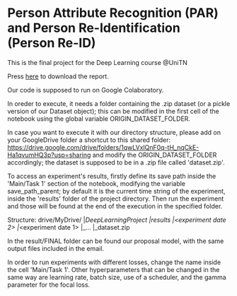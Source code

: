 # Person Attribute Recognition (PAR) and Person Re-Identification (Person Re-ID)

This is the final project for the Deep Learning course @UniTN

Press [here](https://github.com/SimoneCaldarella/Person_ReID/blob/main/Report.pdf) to download the report.

Our code is supposed to run on Google Colaboratory.

In oreder to execute, it needs a folder containing the .zip dataset (or a pickle version of our Dataset object); this
can be modified in the first cell of the notebook using the global variable ORIGIN_DATASET_FOLDER.

In case you want to execute it with our directory structure, please add on your GoogleDrive folder a shortcut to this shared folder:
	https://drive.google.com/drive/folders/1qwLVxlQnF0q-tH_nqCkE-Ha1qvumHQ3p?usp=sharing
and modify the ORIGIN_DATASET_FOLDER accordingly; the dataset is supposed to be in a .zip file called 'dataset.zip'.

To access an experiment's results, firstly define its save path inside the 'Main/Task 1' section of the notebook, 
modifying the variable save_path_parent; by default it is the current time string of the experiment, inside the 'results' folder
of the project directory. Then run the experiment and those will be found at the end of the execution in the specified folder.

Structure:
drive/MyDrive/
	|_DeepLearningProject
		|_results
			|_<experiment date 2>
			|_<experiment date 1>
			|_...
		|_dataset.zip

In the result/FINAL folder can be found our proposal model, with the same output files included in the email.

In order to run experiments with different losses, change the name inside the cell 'Main/Task 1'. Other hyperparameters that can be changed in the 
same way are learning rate, batch size, use of a scheduler, and the gamma parameter for the focal loss.
